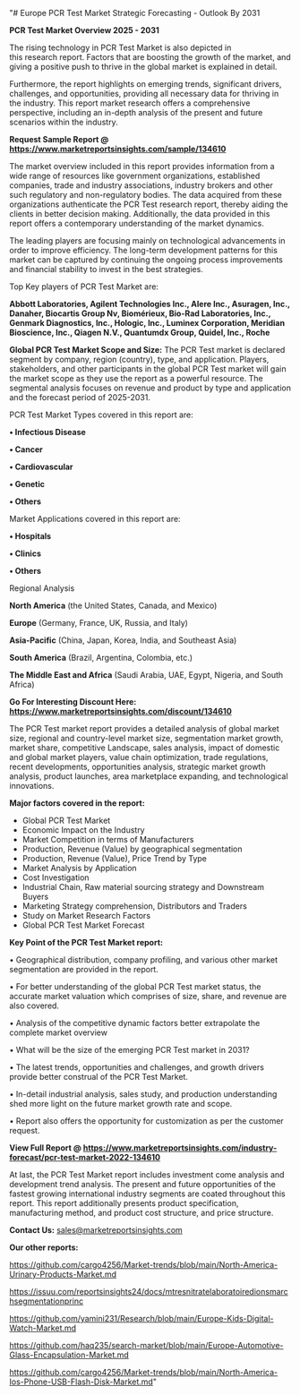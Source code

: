 "# Europe PCR Test Market Strategic Forecasting - Outlook By 2031

<Strong> PCR Test Market Overview 2025 - 2031</strong>

The rising technology in PCR Test Market is also depicted in this research report. Factors that are boosting the growth of the market, and giving a positive push to thrive in the global market is explained in detail.

Furthermore, the report highlights on emerging trends, significant drivers, challenges, and opportunities, providing all necessary data for thriving in the industry. This report market research offers a comprehensive perspective, including an in-depth analysis of the present and future scenarios within the industry.

<strong>Request Sample Report @ <a href=https://www.marketreportsinsights.com/sample/134610>https://www.marketreportsinsights.com/sample/134610</a></strong>

The market overview included in this report provides information from a wide range of resources like government organizations, established companies, trade and industry associations, industry brokers and other such regulatory and non-regulatory bodies. The data acquired from these organizations authenticate the PCR Test research report, thereby aiding the clients in better decision making. Additionally, the data provided in this report offers a contemporary understanding of the market dynamics.

The leading players are focusing mainly on technological advancements in order to improve efficiency. The long-term development patterns for this market can be captured by continuing the ongoing process improvements and financial stability to invest in the best strategies.

Top Key players of PCR Test Market are:

<strong>Abbott Laboratories, Agilent Technologies Inc., Alere Inc., Asuragen, Inc., Danaher, Biocartis Group Nv, Biomérieux, Bio-Rad Laboratories, Inc., Genmark Diagnostics, Inc., Hologic, Inc., Luminex Corporation, Meridian Bioscience, Inc., Qiagen N.V., Quantumdx Group, Quidel, Inc., Roche</strong>

<strong><b>Global PCR Test Market Scope and Size:</b></strong>
The PCR Test market is declared segment by company, region (country), type, and application. Players, stakeholders, and other participants in the global PCR Test market will gain the market scope as they use the report as a powerful resource. The segmental analysis focuses on revenue and product by type and application and the forecast period of 2025-2031.

PCR Test Market Types covered in this report are:

<strong>• Infectious Disease

• Cancer

• Cardiovascular

• Genetic

• Others</strong>

Market Applications covered in this report are:

<strong>• Hospitals

• Clinics

• Others</strong> 

Regional Analysis

<strong>North America</strong> (the United States, Canada, and Mexico)

<strong>Europe</strong> (Germany, France, UK, Russia, and Italy)

<strong>Asia-Pacific</strong> (China, Japan, Korea, India, and Southeast Asia)

<strong>South America</strong> (Brazil, Argentina, Colombia, etc.)

<strong>The Middle East and Africa</strong> (Saudi Arabia, UAE, Egypt, Nigeria, and South Africa)

<strong>Go For Interesting Discount Here: <a href=https://www.marketreportsinsights.com/discount/134610>https://www.marketreportsinsights.com/discount/134610</a></strong>

The PCR Test market report provides a detailed analysis of global market size, regional and country-level market size, segmentation market growth, market share, competitive Landscape, sales analysis, impact of domestic and global market players, value chain optimization, trade regulations, recent developments, opportunities analysis, strategic market growth analysis, product launches, area marketplace expanding, and technological innovations.

<strong><b>Major factors covered in the report:</b></strong>
<ul>
  <li>Global PCR Test Market </li>
  <li>Economic Impact on the Industry</li>
  <li>Market Competition in terms of Manufacturers</li>
  <li>Production, Revenue (Value) by geographical segmentation</li>
  <li>Production, Revenue (Value), Price Trend by Type</li>
  <li>Market Analysis by Application</li>
  <li>Cost Investigation</li>
  <li>Industrial Chain, Raw material sourcing strategy and Downstream Buyers</li>
  <li>Marketing Strategy comprehension, Distributors and Traders</li>
  <li>Study on Market Research Factors</li>
  <li>Global PCR Test Market Forecast</li>
</ul>

<strong><b>Key Point of the PCR Test Market report:</b></strong>

• Geographical distribution, company profiling, and various other market segmentation are provided in the report.

• For better understanding of the global PCR Test market status, the accurate market valuation which comprises of size, share, and revenue are also covered.

• Analysis of the competitive dynamic factors better extrapolate the complete market overview

• What will be the size of the emerging PCR Test market in 2031?

• The latest trends, opportunities and challenges, and growth drivers provide better construal of the PCR Test Market.

• In-detail industrial analysis, sales study, and production understanding shed more light on the future market growth rate and scope.

• Report also offers the opportunity for customization as per the customer request.

<strong><b>View Full Report @ <a href=https://www.marketreportsinsights.com/industry-forecast/pcr-test-market-2022-134610>https://www.marketreportsinsights.com/industry-forecast/pcr-test-market-2022-134610</a></b></strong>


At last, the PCR Test Market report includes investment come analysis and development trend analysis. The present and future opportunities of the fastest growing international industry segments are coated throughout this report. This report additionally presents product specification, manufacturing method, and product cost structure, and price structure.

<strong>Contact Us:</strong>
sales@marketreportsinsights.com

<strong>Our other reports:</strong>

<a href=https://github.com/cargo4256/Market-trends/blob/main/North-America-Urinary-Products-Market.md>https://github.com/cargo4256/Market-trends/blob/main/North-America-Urinary-Products-Market.md</a>

<a href=https://issuu.com/reportsinsights24/docs/mtresnitratelaboratoiredionsmarchsegmentationprinc>https://issuu.com/reportsinsights24/docs/mtresnitratelaboratoiredionsmarchsegmentationprinc</a>

<a href=https://github.com/yamini231/Research/blob/main/Europe-Kids-Digital-Watch-Market.md>https://github.com/yamini231/Research/blob/main/Europe-Kids-Digital-Watch-Market.md</a>

<a href=https://github.com/haq235/search-market/blob/main/Europe-Automotive-Glass-Encapsulation-Market.md>https://github.com/haq235/search-market/blob/main/Europe-Automotive-Glass-Encapsulation-Market.md</a>

<a href=https://github.com/cargo4256/Market-trends/blob/main/North-America-Ios-Phone-USB-Flash-Disk-Market.md>https://github.com/cargo4256/Market-trends/blob/main/North-America-Ios-Phone-USB-Flash-Disk-Market.md</a>"
